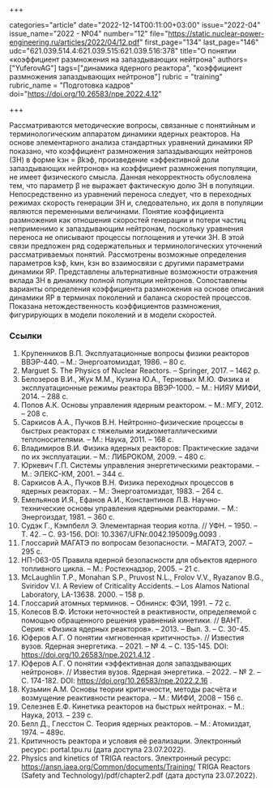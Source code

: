 +++

categories="article"
date="2022-12-14T00:11:00+03:00"
issue="2022-04"
issue_name="2022 - №04"
number="12"
file="https://static.nuclear-power-engineering.ru/articles/2022/04/12.pdf"
first_page="134"
last_page="146"
udc="621.039.514.4:621.039.515:621.039.516:378"
title="О понятии «коэффициент размножения на запаздывающих нейтрона"
authors=["YuferovAG"]
tags=["динамика ядерного реактора", "коэффициент размножения запаздывающих нейтронов"]
rubric = "training"
rubric_name = "Подготовка кадров"
doi="https://doi.org/10.26583/npe.2022.4.12"

+++

Рассматриваются методические вопросы, связанные с понятийным и терминологическим аппаратом динамики ядерных реакторов. На основе элементарного анализа стандартных уравнений динамики ЯР показано, что коэффициент размножения запаздывающих нейтронов (ЗН) в форме kзн = βkэф, произведение «эффективной доли запаздывающих нейтронов» на коэффициент размножения популяции, не имеет физического смысла. Данная некорректность обусловлена тем, что параметр β не выражает фактическую долю ЗН в популяции. Непосредственно из уравнений переноса следует, что в переходных режимах скорость генерации ЗН и, следовательно, их доля в популяции являются переменными величинами. Понятие коэффициента размножения как отношения скоростей генерации и потери частиц неприменимо к запаздывающим нейтронам, поскольку уравнения переноса не описывают процессы поглощения и утечки ЗН. В этой связи предложен ряд содержательных и терминологических уточнений рассматриваемых понятий. Рассмотрены возможные определения параметров kэф, kмн, kзн во взаимосвязи с другими параметрами динамики ЯР. Представлены альтернативные возможности отражения вклада ЗН в динамику полной популяции нейтронов. Сопоставлены варианты определения коэффициента размножения на основе описания динамики ЯР в терминах поколений и баланса скоростей процессов. Показана нетождественность коэффициентов размножения, фигурирующих в модели поколений и в модели скоростей.

### Ссылки

1. Крупенников В.П. Эксплуатационные вопросы физики реакторов ВВЭР-440. – М.: Энергоатомиздат, 1986. – 80 с.
2. Marguet S. The Physics of Nuclear Reactors. – Springer, 2017. – 1462 p.
3. Белозеров В.И., Жук М.М., Кузина Ю.А., Терновых М.Ю. Физика и эксплуатационные режимы реактора ВВЭР-1000. – М.: НИЯУ МИФИ, 2014. – 288 с.
4. Попов А.К. Основы управления ядерным реактором. – М.: МГУ, 2012. – 208 с.
5. Саркисов А.А., Пучков В.Н. Нейтронно-физические процессы в быстрых реакторах с тяжелыми жидкометаллическими теплоносителями. – М.: Наука, 2011. – 168 с.
6. Владимиров В.И. Физика ядерных реакторов: Практические задачи по их эксплуатации. – М.: ЛИБРОКОМ, 2009. – 480 с.
7. Юркевич Г.П. Системы управления энергетическими реакторами. – М.: ЭЛЕКС-КМ, 2001. – 344 с.
8. Саркисов А.А., Пучков В.Н. Физика переходных процессов в ядерных реакторах. – М.: Энергоатомиздат, 1983. – 264 с.
9. Емельянов И.Я., Ефанов А.И., Константинов Л.В. Научно-технические основы управления ядерными реакторами. – М.: Энергоиздат, 1981. – 360 с.
10. Судэк Г., Кэмпбелл Э. Элементарная теория котла. // УФН. – 1950. – Т. 42. – С. 93-156. DOI: 10.3367/UFNr.0042.195009g.0093 .
11. Глоссарий МАГАТЭ по вопросам безопасности. – МАГАТЭ, 2007. – 295 с.
12. НП-063-05 Правила ядерной безопасности для объектов ядерного топливного цикла. – М.: Ростехнадзор, 2005. – 21 с.
13. McLaughlin T.P., Monahan S.P., Pruvost N.L., Frolov V.V., Ryazanov B.G., Sviridov V.I. A Review of Criticality Accidents. – Los Alamos National Laboratory, LA-13638. 2000. – 158 p.
14. Глоссарий атомных терминов. – Обнинск: ФЭИ, 1991. – 72 с.
15. Колесов В.Ф. Истоки неточностей в реактивности, определяемой с помощью обращенного решения уравнений кинетики. // ВАНТ. Серия: «Физика ядерных реакторов». – 2013. – Вып. 3. – С. 30-45.
16. Юферов А.Г. О понятии «мгновенная критичность». // Известия вузов. Ядерная энергетика. – 2021. – № 4. – С. 135-145. DOI: https://doi.org/10.26583/npe.2021.4.12 .
17. Юферов А.Г. О понятии «эффективная доля запаздывающих нейтронов». // Известия вузов. Ядерная энергетика. – 2022. – № 2. – С. 174-182. DOI: https://doi.org/10.26583/npe.2022.2.16 .
18. Кузьмин А.М. Основы теории критичности, методы расчёта и возмущение реактивности реактора. – М.: МИФИ, 2008 – 156 с.
19. Селезнев Е.Ф. Кинетика реакторов на быстрых нейтронах. – М.: Наука, 2013. – 239 с.
20. Белл Д., Глесстон С. Теория ядерных реакторов. – М.: Атомиздат, 1974. – 489с.
21. Критичность реактора и условия её реализации. Электронный ресурс: portal.tpu.ru (дата доступа 23.07.2022).
22. Physics and kinetics of TRIGA reactors. Электронный ресурс: https://ansn.iaea.org/Common/documents/Training/ TRIGA Reactors (Safety and Technology)/pdf/chapter2.pdf (дата доступа 23.07.2022).